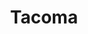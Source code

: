 ---
title: Tacoma
crosslinks:
- BurningMan
- Seattle
- Fisting
- WAlitics
- fargo
- 243rxpc
- makinghiphop
- SeattleWA
- news
- personalfinance
- CompTIA
- gatekeeping
- legaladvice
- army
- trashpandas
- discgolf
- raining
- Serendipity
---